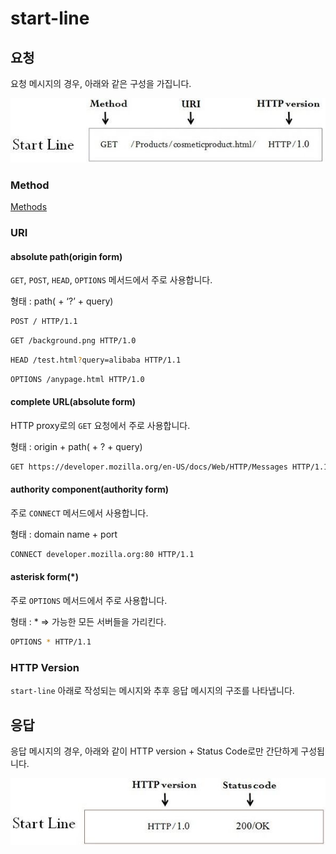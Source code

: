 # start-line

## 요청

요청 메시지의 경우, 아래와 같은 구성을 가집니다.

<p align="center">
    <img src="../../_images/http1-start-line-req.jpeg" alt="start-line-req" />
</p>

### Method

[Methods](../http1/methods.md)

### URI

#### absolute path(origin form)

`GET`, `POST`, `HEAD`, `OPTIONS` 메서드에서 주로 사용합니다.

형태 : path( + ‘?’ + query)

```bash
POST / HTTP/1.1
```

```bash
GET /background.png HTTP/1.0
```

```bash
HEAD /test.html?query=alibaba HTTP/1.1
```

```bash
OPTIONS /anypage.html HTTP/1.0
```

#### complete URL(absolute form)

HTTP proxy로의 `GET` 요청에서 주로 사용합니다.

형태 : origin + path( + ? + query)

```bash
GET https://developer.mozilla.org/en-US/docs/Web/HTTP/Messages HTTP/1.1
```

#### authority component(authority form)

주로 `CONNECT` 메서드에서 사용합니다.

형태 : domain name + port

```bash
CONNECT developer.mozilla.org:80 HTTP/1.1
```

#### asterisk form(\*)

주로 `OPTIONS` 메서드에서 주로 사용합니다.

형태 : \* ⇒ 가능한 모든 서버들을 가리킨다.

```bash
OPTIONS * HTTP/1.1
```

### HTTP Version

`start-line` 아래로 작성되는 메시지와 추후 응답 메시지의 구조를 나타냅니다.

## 응답

응답 메시지의 경우, 아래와 같이 HTTP version + Status Code로만 간단하게 구성됩니다.

<p align="center">
    <img src="../../_images/http1-start-line-res.jpeg" alt="start-line-res" />
</p>

